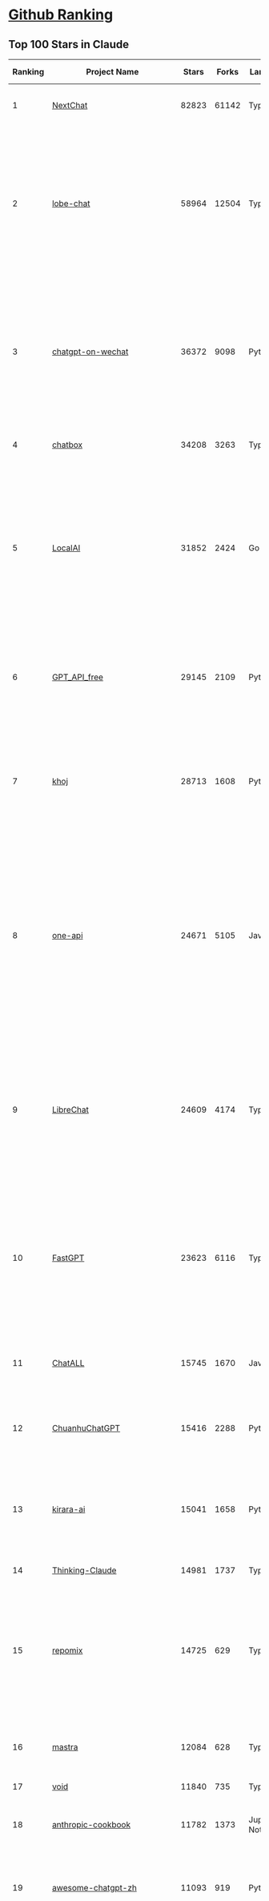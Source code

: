 [Github Ranking](../README.md)
==========

## Top 100 Stars in Claude

| Ranking | Project Name | Stars | Forks | Language | Open Issues | Description | Last Commit |
| ------- | ------------ | ----- | ----- | -------- | ----------- | ----------- | ----------- |
| 1 | [NextChat](https://github.com/ChatGPTNextWeb/NextChat) | 82823 | 61142 | TypeScript | 622 | ✨ Light and Fast AI Assistant. Support: Web \| iOS \| MacOS \| Android \|  Linux \| Windows | 2025-04-17T00:29:19Z |
| 2 | [lobe-chat](https://github.com/lobehub/lobe-chat) | 58964 | 12504 | TypeScript | 687 | 🤯 Lobe Chat - an open-source, modern-design AI chat framework. Supports Multi AI Providers( OpenAI / Claude 3 / Gemini / Ollama / DeepSeek / Qwen), Knowledge Base (file upload / knowledge management / RAG ), Multi-Modals (Plugins/Artifacts) and Thinking. One-click FREE deployment of your private ChatGPT/ Claude / DeepSeek application. | 2025-04-18T02:44:42Z |
| 3 | [chatgpt-on-wechat](https://github.com/zhayujie/chatgpt-on-wechat) | 36372 | 9098 | Python | 289 | 基于大模型搭建的聊天机器人，同时支持 微信公众号、企业微信应用、飞书、钉钉 等接入，可选择GPT4.1/GPT-4o/GPT-o1/ DeepSeek/Claude/文心一言/讯飞星火/通义千问/ Gemini/GLM-4/Kimi/LinkAI，能处理文本、语音和图片，访问操作系统和互联网，支持基于自有知识库进行定制企业智能客服。 | 2025-04-15T01:54:24Z |
| 4 | [chatbox](https://github.com/chatboxai/chatbox) | 34208 | 3263 | TypeScript | 655 | User-friendly Desktop Client App for AI Models/LLMs (GPT, Claude, Gemini, Ollama...) | 2025-03-20T15:20:56Z |
| 5 | [LocalAI](https://github.com/mudler/LocalAI) | 31852 | 2424 | Go | 427 | :robot: The free, Open Source alternative to OpenAI, Claude and others. Self-hosted and local-first. Drop-in replacement for OpenAI,  running on consumer-grade hardware. No GPU required. Runs gguf, transformers, diffusers and many more models architectures. Features: Generate Text, Audio, Video, Images, Voice Cloning, Distributed, P2P inference | 2025-04-17T21:52:12Z |
| 6 | [GPT_API_free](https://github.com/chatanywhere/GPT_API_free) | 29145 | 2109 | Python | 7 | Free ChatGPT&DeepSeek API Key，免费ChatGPT&DeepSeek API。免费接入DeepSeek API和GPT4 API，支持 gpt \| deepseek \| claude \| gemini \| grok 等排名靠前的常用大模型。 | 2025-04-15T17:53:53Z |
| 7 | [khoj](https://github.com/khoj-ai/khoj) | 28713 | 1608 | Python | 70 | Your AI second brain. Self-hostable. Get answers from the web or your docs. Build custom agents, schedule automations, do deep research. Turn any online or local LLM into your personal, autonomous AI (gpt, claude, gemini, llama, qwen, mistral). Get started - free. | 2025-04-15T02:49:44Z |
| 8 | [one-api](https://github.com/songquanpeng/one-api) | 24671 | 5105 | JavaScript | 838 | LLM API 管理 & 分发系统，支持 OpenAI、Azure、Anthropic Claude、Google Gemini、DeepSeek、字节豆包、ChatGLM、文心一言、讯飞星火、通义千问、360 智脑、腾讯混元等主流模型，统一 API 适配，可用于 key 管理与二次分发。单可执行文件，提供 Docker 镜像，一键部署，开箱即用。LLM API management & key redistribution system, unifying multiple providers under a single API. Single binary, Docker-ready, with an English UI. | 2025-02-21T11:30:22Z |
| 9 | [LibreChat](https://github.com/danny-avila/LibreChat) | 24609 | 4174 | TypeScript | 138 | Enhanced ChatGPT Clone: Features Agents, DeepSeek, Anthropic, AWS, OpenAI, Assistants API, Azure, Groq, o1, GPT-4o, Mistral, OpenRouter, Vertex AI, Gemini, Artifacts, AI model switching, message search, Code Interpreter, langchain, DALL-E-3, OpenAPI Actions, Functions, Secure Multi-User Auth, Presets, open-source for self-hosting. Active project. | 2025-04-17T16:12:10Z |
| 10 | [FastGPT](https://github.com/labring/FastGPT) | 23623 | 6116 | TypeScript | 481 | FastGPT is a knowledge-based platform built on the LLMs, offers a comprehensive suite of out-of-the-box capabilities such as data processing, RAG retrieval, and visual AI workflow orchestration, letting you easily develop and deploy complex question-answering systems without the need for extensive setup or configuration. | 2025-04-18T02:56:04Z |
| 11 | [ChatALL](https://github.com/ai-shifu/ChatALL) | 15745 | 1670 | JavaScript | 223 |  Concurrently chat with ChatGPT, Bing Chat, Bard, Alpaca, Vicuna, Claude, ChatGLM, MOSS, 讯飞星火, 文心一言 and more, discover the best answers | 2025-04-13T18:42:58Z |
| 12 | [ChuanhuChatGPT](https://github.com/GaiZhenbiao/ChuanhuChatGPT) | 15416 | 2288 | Python | 122 | GUI for ChatGPT API and many LLMs. Supports agents, file-based QA, GPT finetuning and query with web search. All with a neat UI. | 2025-03-13T09:36:38Z |
| 13 | [kirara-ai](https://github.com/lss233/kirara-ai) | 15041 | 1658 | Python | 212 | 🤖 可 DIY 的 多模态 AI 聊天机器人 \| 🚀 快速接入 微信、 QQ、Telegram、等聊天平台 \| 🦈支持DeepSeek、Grok、Claude、Ollama、Gemini、OpenAI \| 工作流系统、网页搜索、AI画图、人设调教、虚拟女仆、语音对话 \|  | 2025-04-06T19:17:25Z |
| 14 | [Thinking-Claude](https://github.com/richards199999/Thinking-Claude) | 14981 | 1737 | TypeScript | 0 | Let your Claude able to think | 2025-03-10T04:02:46Z |
| 15 | [repomix](https://github.com/yamadashy/repomix) | 14725 | 629 | TypeScript | 77 | 📦 Repomix (formerly Repopack) is a powerful tool that packs your entire repository into a single, AI-friendly file. Perfect for when you need to feed your codebase to Large Language Models (LLMs) or other AI tools like Claude, ChatGPT, DeepSeek, Perplexity, Gemini, Gemma, Llama, Grok, and more. | 2025-04-15T01:02:57Z |
| 16 | [mastra](https://github.com/mastra-ai/mastra) | 12084 | 628 | TypeScript | 77 | The TypeScript AI agent framework. ⚡ Assistants, RAG, observability. Supports any LLM: GPT-4, Claude, Gemini, Llama. | 2025-04-18T03:13:17Z |
| 17 | [void](https://github.com/voideditor/void) | 11840 | 735 | TypeScript | 22 | None | 2025-04-18T01:46:58Z |
| 18 | [anthropic-cookbook](https://github.com/anthropics/anthropic-cookbook) | 11782 | 1373 | Jupyter Notebook | 29 | A collection of notebooks/recipes showcasing some fun and effective ways of using Claude. | 2025-04-17T17:17:25Z |
| 19 | [awesome-chatgpt-zh](https://github.com/EmbraceAGI/awesome-chatgpt-zh) | 11093 | 919 | Python | 0 | ChatGPT 中文指南🔥，ChatGPT 中文调教指南，指令指南，应用开发指南，精选资源清单，更好的使用 chatGPT 让你的生产力 up up up! 🚀 | 2024-11-05T10:24:21Z |
| 20 | [claude-engineer](https://github.com/Doriandarko/claude-engineer) | 10973 | 1164 | Python | 11 | Claude Engineer is an interactive command-line interface (CLI) that leverages the power of Anthropic's Claude-3.5-Sonnet model to assist with software development tasks.This framework enables Claude to generate and manage its own tools, continuously expanding its capabilities through conversation. Available both as a CLI and a modern web interface | 2024-12-12T22:08:15Z |
| 21 | [LangBot](https://github.com/RockChinQ/LangBot) | 10628 | 787 | Python | 86 | 😎简单易用、🧩丰富生态 - 大模型原生即时通信机器人平台 \| 适配 QQ / 微信（企业微信、个人微信）/ 飞书 / 钉钉 / Discord / Telegram / Slack 等平台 \| 支持 ChatGPT、DeepSeek、Dify、Claude、Gemini、xAI Grok、Ollama、LM Studio、阿里云百炼、火山方舟、SiliconFlow、Qwen、Moonshot、ChatGLM、SillyTraven、MCP 等 LLM 的机器人 / Agent \| LLM-based instant messaging bots platform, supports Discord, Telegram, WeChat, Lark, DingTalk, QQ, Slack | 2025-04-17T08:36:05Z |
| 22 | [coai](https://github.com/coaidev/coai) | 8232 | 1108 | TypeScript | 18 | 🚀 Next Generation AI One-Stop Internationalization Solution. 🚀 下一代 AI 一站式 B/C 端解决方案，支持 OpenAI，Midjourney，Claude，讯飞星火，Stable Diffusion，DALL·E，ChatGLM，通义千问，腾讯混元，360 智脑，百川 AI，火山方舟，新必应，Gemini，Moonshot 等模型，支持对话分享，自定义预设，云端同步，模型市场，支持弹性计费和订阅计划模式，支持图片解析，支持联网搜索，支持模型缓存，丰富美观的后台管理与仪表盘数据统计。 | 2025-04-12T18:49:43Z |
| 23 | [claude-code](https://github.com/anthropics/claude-code) | 7631 | 392 | Shell | 290 | Claude Code is an agentic coding tool that lives in your terminal, understands your codebase, and helps you code faster by executing routine tasks, explaining complex code, and handling git workflows - all through natural language commands. | 2025-04-17T20:47:58Z |
| 24 | [Noi](https://github.com/lencx/Noi) | 7407 | 559 | JavaScript | 147 | 🚀 Power Your World with AI - Explore, Extend, Empower. | 2025-04-14T07:09:06Z |
| 25 | [Upsonic](https://github.com/Upsonic/Upsonic) | 7326 | 685 | Python | 31 | The most reliable AI agent framework that supports MCP. | 2025-04-09T17:59:56Z |
| 26 | [new-api](https://github.com/QuantumNous/new-api) | 6800 | 1344 | Go | 152 | AI模型接口管理与分发系统，支持将多种大模型转为统一格式调用，支持OpenAI、Claude等格式，可供个人或者企业内部管理与分发渠道使用，本项目基于One API二次开发。🍥 The next-generation LLM gateway and AI asset management system supports multiple languages. | 2025-04-17T09:12:01Z |
| 27 | [opencommit](https://github.com/di-sukharev/opencommit) | 6588 | 351 | JavaScript | 144 | GPT wrapper for git — generate commit messages with an LLM in 1 sec — works best with Claude 3.5 — supports local models too | 2025-04-14T08:19:20Z |
| 28 | [BlackFriday-GPTs-Prompts](https://github.com/friuns2/BlackFriday-GPTs-Prompts) | 6559 | 1023 | None | 83 | List of free GPTs that doesn't require plus subscription  | 2024-11-08T11:03:14Z |
| 29 | [aichat](https://github.com/sigoden/aichat) | 6462 | 422 | Rust | 0 | All-in-one LLM CLI tool featuring Shell Assistant, Chat-REPL, RAG, AI Tools & Agents, with access to OpenAI, Claude, Gemini, Ollama, Groq, and more. | 2025-04-14T00:47:22Z |
| 30 | [promptfoo](https://github.com/promptfoo/promptfoo) | 6217 | 510 | TypeScript | 152 | Test your prompts, agents, and RAGs. Red teaming, pentesting, and vulnerability scanning for LLMs. Compare performance of GPT, Claude, Gemini, Llama, and more. Simple declarative configs with command line and CI/CD integration. | 2025-04-17T23:00:20Z |
| 31 | [llamacoder](https://github.com/Nutlope/llamacoder) | 5902 | 1355 | TypeScript | 38 | Open source Claude Artifacts – built with Llama 3.1 405B | 2025-04-08T15:15:38Z |
| 32 | [deep-searcher](https://github.com/zilliztech/deep-searcher) | 5503 | 532 | Python | 23 | Open Source Deep Research Alternative to Reason and Search on Private Data. Written in Python. | 2025-04-18T03:22:27Z |
| 33 | [code2prompt](https://github.com/mufeedvh/code2prompt) | 5433 | 313 | MDX | 6 | A CLI tool to convert your codebase into a single LLM prompt with source tree, prompt templating, and token counting. | 2025-04-17T21:02:25Z |
| 34 | [fastmcp](https://github.com/jlowin/fastmcp) | 5402 | 270 | Python | 33 | 🚀 The fast, Pythonic way to build MCP servers and clients | 2025-04-16T17:35:49Z |
| 35 | [fragments](https://github.com/e2b-dev/fragments) | 5244 | 679 | TypeScript | 7 | Open-source Next.js template for building apps that are fully generated by AI. By E2B. | 2025-04-17T21:03:43Z |
| 36 | [opencompass](https://github.com/open-compass/opencompass) | 5193 | 543 | Python | 290 | OpenCompass is an LLM evaluation platform, supporting a wide range of models (Llama3, Mistral, InternLM2,GPT-4,LLaMa2, Qwen,GLM, Claude, etc) over 100+ datasets. | 2025-04-15T03:33:17Z |
| 37 | [deepclaude](https://github.com/getAsterisk/deepclaude) | 5053 | 398 | Rust | 44 | A high-performance LLM inference API and Chat UI that integrates DeepSeek R1's CoT reasoning traces with Anthropic Claude models. | 2025-02-04T22:55:51Z |
| 38 | [GodMode](https://github.com/smol-ai/GodMode) | 4253 | 334 | TypeScript | 50 | AI Chat Browser: Fast, Full webapp access to ChatGPT / Claude / Bard / Bing / Llama2! I use this 20 times a day. | 2024-07-29T00:31:03Z |
| 39 | [maestro](https://github.com/Doriandarko/maestro) | 4231 | 654 | Python | 32 | A framework for Claude Opus to intelligently orchestrate subagents. | 2024-07-01T06:49:15Z |
| 40 | [bot-on-anything](https://github.com/zhayujie/bot-on-anything) | 4065 | 924 | Python | 262 | A large model-based chatbot builder that can quickly integrate AI models (including ChatGPT, Claude, Gemini) into various software applications (such as Telegram, Gmail, Slack, and websites). | 2025-01-03T14:13:51Z |
| 41 | [claude-task-master](https://github.com/eyaltoledano/claude-task-master) | 4052 | 456 | JavaScript | 58 | An AI-powered task-management system you can drop into Cursor, Lovable, Windsurf, Roo, and others. | 2025-04-17T17:32:30Z |
| 42 | [obsidian-smart-connections](https://github.com/brianpetro/obsidian-smart-connections) | 3539 | 205 | JavaScript | 348 | Chat with your notes & see links to related content with AI embeddings. Use local models or 100+ via APIs like Claude, Gemini, ChatGPT & Llama 3 | 2025-04-14T19:33:21Z |
| 43 | [casibase](https://github.com/casibase/casibase) | 3490 | 408 | Go | 29 | ⚡️AI Cloud OS: Open-source enterprise-level AI knowledge base and Manus-like agent management platform with admin UI, user management and Single-Sign-On⚡️, supports ChatGPT, Claude, DeepSeek R1, Llama, Ollama, HuggingFace, etc., chat bot demo: https://ai.casibase.com, admin UI demo: https://ai-admin.casibase.com | 2025-04-17T04:23:16Z |
| 44 | [every-chatgpt-gui](https://github.com/billmei/every-chatgpt-gui) | 3387 | 240 | None | 5 | Every front-end GUI client for ChatGPT, Claude, and other LLMs | 2025-04-10T01:26:16Z |
| 45 | [codecompanion.nvim](https://github.com/olimorris/codecompanion.nvim) | 3267 | 187 | Lua | 0 | ✨ AI-powered coding, seamlessly in Neovim | 2025-04-16T08:17:07Z |
| 46 | [fastapi_mcp](https://github.com/tadata-org/fastapi_mcp) | 3117 | 251 | Python | 22 | A zero-configuration tool for automatically exposing FastAPI endpoints as Model Context Protocol (MCP) tools. | 2025-04-17T20:06:46Z |
| 47 | [Awesome-ChatGPT-prompts-ZH_CN](https://github.com/L1Xu4n/Awesome-ChatGPT-prompts-ZH_CN) | 2997 | 164 | None | 12 | 如何将ChatGPT调教成一只猫娘 | 2023-07-18T15:57:44Z |
| 48 | [mcp-playwright](https://github.com/executeautomation/mcp-playwright) | 2975 | 222 | TypeScript | 20 | Playwright Model Context Protocol Server - Tool to automate Browsers and APIs in Claude Desktop, Cline, Cursor IDE and More 🔌 | 2025-04-14T18:28:04Z |
| 49 | [free-llm-api-resources](https://github.com/cheahjs/free-llm-api-resources) | 2786 | 243 | Python | 3 | A list of free LLM inference resources accessible via API. | 2025-04-18T01:22:15Z |
| 50 | [firecrawl-mcp-server](https://github.com/mendableai/firecrawl-mcp-server) | 2565 | 235 | JavaScript | 16 | Official Firecrawl MCP Server - Adds powerful web scraping to Cursor, Claude and any other LLM clients. | 2025-04-16T00:54:39Z |
| 51 | [aide](https://github.com/nicepkg/aide) | 2564 | 177 | TypeScript | 32 | Conquer Any Code in VSCode: One-Click Comments, Conversions, UI-to-Code, and AI Batch Processing of Files! 在 VSCode 中征服任何代码：一键注释、转换、UI 图生成代码、AI 批量处理文件！💪 | 2025-03-08T03:13:34Z |
| 52 | [claude-coder](https://github.com/kodu-ai/claude-coder) | 2552 | 132 | TypeScript | 20 | Kodu is an autonomous coding agent that lives in your IDE. It is a VSCode extension that can help you build your dream project step by step by leveraging the latest technologies in automated coding agents  | 2025-04-12T07:51:15Z |
| 53 | [DeepClaude](https://github.com/ErlichLiu/DeepClaude) | 2519 | 491 | Python | 24 | Unleash Next-Level AI! 🚀  💻 Code Generation: DeepSeek r1 + Claude 3.7 Sonnet - Unparalleled Performance! 📝 Content Creation: DeepSeek r1 + Gemini 2.5 Pro - Superior Quality! 🔌 OpenAI-Compatible. 🌊 Streaming & Non-Streaming Support.  ✨ Experience the Future of AI – Today! Click to Try Now! ✨ | 2025-04-03T11:51:59Z |
| 54 | [poe-api](https://github.com/ading2210/poe-api) | 2502 | 315 | Python | 39 | [UNMAINTAINED] A reverse engineered Python API wrapper for Quora's Poe, which provides free access to ChatGPT, GPT-4, and Claude. | 2023-09-18T04:56:52Z |
| 55 | [awesome-claude-prompts](https://github.com/langgptai/awesome-claude-prompts) | 2286 | 218 | None | 0 | This repo includes Claude prompt curation to use Claude better. | 2025-03-01T00:29:09Z |
| 56 | [griptape](https://github.com/griptape-ai/griptape) | 2256 | 190 | Python | 60 | Modular Python framework for AI agents and workflows with chain-of-thought reasoning, tools, and memory.  | 2025-04-17T19:41:30Z |
| 57 | [VLMEvalKit](https://github.com/open-compass/VLMEvalKit) | 2224 | 331 | Python | 86 | Open-source evaluation toolkit of large multi-modality models (LMMs), support 220+ LMMs, 80+ benchmarks | 2025-04-16T04:01:06Z |
| 58 | [elia](https://github.com/darrenburns/elia) | 2119 | 130 | Python | 12 | A snappy, keyboard-centric terminal user interface for interacting with large language models. Chat with ChatGPT, Claude, Llama 3, Phi 3, Mistral, Gemma and more. | 2024-10-10T19:12:52Z |
| 59 | [ruby_llm](https://github.com/crmne/ruby_llm) | 2064 | 88 | Ruby | 29 | A delightful Ruby way to work with AI. No configuration madness, no complex callbacks, no handler hell – just beautiful, expressive Ruby code. | 2025-04-17T21:04:50Z |
| 60 | [DesktopCommanderMCP](https://github.com/wonderwhy-er/DesktopCommanderMCP) | 1764 | 183 | TypeScript | 11 | This is MCP server for Claude that gives it terminal control, file system search and diff file editing capabilities | 2025-04-16T17:36:58Z |
| 61 | [dialoqbase](https://github.com/n4ze3m/dialoqbase) | 1751 | 276 | TypeScript | 39 | Create chatbots with ease | 2024-10-15T14:24:20Z |
| 62 | [tokencost](https://github.com/AgentOps-AI/tokencost) | 1636 | 73 | Python | 15 | Easy token price estimates for 400+ LLMs. TokenOps. | 2025-04-14T06:41:50Z |
| 63 | [unity-mcp](https://github.com/justinpbarnett/unity-mcp) | 1622 | 225 | C# | 27 | A Unity MCP server that allows MCP clients like Claude Desktop or Cursor to perform Unity Editor actions. | 2025-04-09T13:19:24Z |
| 64 | [Thinking_in_Java_MindMapping](https://github.com/LjyYano/Thinking_in_Java_MindMapping) | 1602 | 461 | None | 0 | 编程笔记、观影指南、读书笔记、生活感悟、Switch 游戏 | 2025-01-27T03:29:42Z |
| 65 | [papersgpt-for-zotero](https://github.com/papersgpt/papersgpt-for-zotero) | 1507 | 48 | JavaScript | 39 | Zotero chat PDF with AI, DeepSeek, GPT 4.5, ChatGPT, Claude, Gemini, Llama 4 | 2025-04-06T04:05:15Z |
| 66 | [GalTransl](https://github.com/GalTransl/GalTransl) | 1488 | 97 | Python | 23 | 支持GPT-4/Claude/Deepseek/Sakura等大语言模型的Galgame自动化翻译解决方案  Automated translation solution for visual novels supporting GPT-4/Claude/Deepseek/Sakura | 2025-04-18T03:09:07Z |
| 67 | [git-mcp](https://github.com/idosal/git-mcp) | 1464 | 87 | TypeScript | 10 | Put an end to code hallucinations! GitMCP is a free, open-source, remote MCP server for any GitHub project | 2025-04-18T00:48:42Z |
| 68 | [AIChatWeb](https://github.com/Nanjiren01/AIChatWeb) | 1435 | 397 | TypeScript | 20 | 在ChatGPT-Next-Web的基础上，增加注册登录，额度限制，邀请，敏感词，支付，基于docker一键部署。提供后台管理系统，可配置标题、欢迎词、额度不足提醒、公告 | 2024-07-19T07:23:42Z |
| 69 | [ax](https://github.com/ax-llm/ax) | 1393 | 106 | TypeScript | 10 | The "official" unofficial DSPy framework. Build LLM powered agents and other workflows, based on the Stanford DSP paper. | 2025-04-07T20:50:57Z |
| 70 | [Agently](https://github.com/AgentEra/Agently) | 1311 | 146 | Python | 27 | [GenAI Application Development Framework]  🚀 Build GenAI application quick and easy 💬 Easy to interact with GenAI agent in code using structure data and chained-calls syntax 🧩 Use Agently Workflow to manage complex GenAI working logic 🔀 Switch to any model without rewrite application code | 2025-04-17T17:04:14Z |
| 71 | [claude-to-chatgpt](https://github.com/jtsang4/claude-to-chatgpt) | 1288 | 151 | Python | 10 | This project converts the API of Anthropic's Claude model to the OpenAI Chat API format. | 2024-08-18T08:35:25Z |
| 72 | [DevDocs](https://github.com/cyberagiinc/DevDocs) | 1273 | 111 | TypeScript | 3 | Completely free, private, UI based Tech Documentation MCP server. Designed for coders and software developers in mind. Easily integrate into Cursor, Windsurf, Cline, Roo Code, Claude Desktop App  | 2025-04-15T15:42:55Z |
| 73 | [PandoraHelper](https://github.com/nianhua99/PandoraHelper) | 1269 | 174 | TypeScript | 6 | 使用 PandoraHelper 轻松和你的小伙伴共享 ChatGPT Plus/Claude Pro 服务！ | 2025-02-24T09:10:11Z |
| 74 | [modelfusion](https://github.com/vercel/modelfusion) | 1252 | 89 | TypeScript | 33 | The TypeScript library for building AI applications. | 2024-07-19T15:17:19Z |
| 75 | [prism](https://github.com/prism-php/prism) | 1247 | 100 | PHP | 18 | A unified interface for working with LLMs in Laravel | 2025-04-16T19:07:30Z |
| 76 | [ChatChat](https://github.com/okisdev/ChatChat) | 1245 | 216 | TypeScript | 3 | Chat Chat, your own unified chat and search to AI platform, with a simple and easy to use interface. | 2025-04-16T19:38:54Z |
| 77 | [aws-genai-llm-chatbot](https://github.com/aws-samples/aws-genai-llm-chatbot) | 1224 | 372 | TypeScript | 22 | A modular and comprehensive solution to deploy a Multi-LLM and Multi-RAG powered chatbot (Amazon Bedrock, Anthropic, HuggingFace, OpenAI, Meta, AI21, Cohere, Mistral) using AWS CDK on AWS | 2025-04-15T14:57:30Z |
| 78 | [spacy-llm](https://github.com/explosion/spacy-llm) | 1224 | 94 | Python | 37 | 🦙 Integrating LLMs into structured NLP pipelines | 2025-01-08T22:26:19Z |
| 79 | [AISuperDomain](https://github.com/win4r/AISuperDomain) | 1217 | 219 | C# | 34 | Aila(AI超元域): The premier AI integration tool for Windows, macOS, and Android. Ask once, get answers from 10+ AIs like ChatGPT, Gemini, Claude3, Copilot, Poe, perplexity and more. Features customizable AI and prompts. | 2025-03-29T13:30:57Z |
| 80 | [sage](https://github.com/Storia-AI/sage) | 1209 | 106 | Python | 23 | Chat with any codebase in under two minutes \| Fully local or via third-party APIs | 2024-11-11T04:49:34Z |
| 81 | [claude-prompt-generator](https://github.com/aws-samples/claude-prompt-generator) | 1205 | 110 | Python | 1 | None | 2024-10-10T21:34:35Z |
| 82 | [gp.nvim](https://github.com/Robitx/gp.nvim) | 1143 | 96 | Lua | 43 | Gp.nvim (GPT prompt) Neovim AI plugin: ChatGPT sessions & Instructable text/code operations & Speech to text [OpenAI, Ollama, Anthropic, ..] | 2025-04-08T21:18:30Z |
| 83 | [codemcp](https://github.com/ezyang/codemcp) | 1097 | 90 | Python | 29 | Coding assistant MCP for Claude Desktop | 2025-04-15T14:47:10Z |
| 84 | [bedrock-chat](https://github.com/aws-samples/bedrock-chat) | 1096 | 407 | TypeScript | 114 | AWS-native chatbot using Bedrock | 2025-04-17T07:38:02Z |
| 85 | [poe-api-wrapper](https://github.com/snowby666/poe-api-wrapper) | 1076 | 142 | Python | 27 | 👾 A Python API wrapper for Poe.com. With this, you will have free access to GPT-4, Claude, Llama, Gemini, Mistral and more! 🚀 | 2025-03-07T20:07:31Z |
| 86 | [APIPark](https://github.com/APIParkLab/APIPark) | 1063 | 152 | TypeScript | 60 | 🦄云原生、超高性能 AI&API网关，LLM API 管理、分发系统、开放平台，支持所有AI API，不限于OpenAI、Azure、Anthropic Claude、Google Gemini、DeepSeek、字节豆包、ChatGLM、文心一言、讯飞星火、通义千问、360 智脑、腾讯混元等主流模型，统一 API 请求和返回，API申请与审批，调用统计、负载均衡、多模型灾备。一键部署，开箱即用。Cloud native, ultra-high performance AI&API gateway, LLM API management, distribution system, open platform, supporting all AI APIs. | 2025-04-17T08:21:02Z |
| 87 | [open-computer-use](https://github.com/e2b-dev/open-computer-use) | 1045 | 136 | Python | 6 | AI computer use powered by open source LLMs and E2B Desktop Sandbox | 2025-03-13T07:46:24Z |
| 88 | [chatgpt-shell](https://github.com/xenodium/chatgpt-shell) | 1025 | 93 | Emacs Lisp | 41 | A multi-llm Emacs shell (ChatGPT, Claude, DeepSeek, Gemini, Kagi, Ollama, Perplexity) + editing integrations | 2025-04-16T21:40:36Z |
| 89 | [langchat](https://github.com/TyCoding/langchat) | 1025 | 208 | Java | 7 | LangChat: Java LLMs/AI Project, Supports Multi AI Providers( Gitee AI/ 智谱清言 / 阿里通义 / 百度千帆 / DeepSeek / 抖音豆包 / 零一万物 / 讯飞星火 / OpenAI / Gemini / Ollama / Azure / Claude 等大模型), Java生态下AI大模型产品解决方案，快速构建企业级AI知识库、AI机器人应用 | 2025-04-03T08:57:02Z |
| 90 | [awesome-ai-system-prompts](https://github.com/dontriskit/awesome-ai-system-prompts) | 1002 | 93 | TypeScript | 1 | 🧠 Curated collection of system prompts for top AI tools. Perfect for AI agent builders and prompt engineers. Incuding: ChatGPT, Claude, Perplexity, Manus, Claude-Code, Loveable, v0, Grok, same new, windsurf, notion, and MetaAI.  | 2025-04-17T19:59:51Z |
| 91 | [ChatGPT-Telegram-Bot](https://github.com/yym68686/ChatGPT-Telegram-Bot) | 1002 | 321 | Python | 9 | TeleChat: 🤖️ an AI chat Telegram bot can Web Search Powered by GPT-3.5/4/4 Turbo/4o, DALL·E 3, Groq, Gemini 1.5 Pro/Flash and the official Claude2.1/3/3.5 API using Python on Zeabur, fly.io and Replit. | 2025-04-16T08:50:43Z |
| 92 | [mcp](https://github.com/BrowserMCP/mcp) | 977 | 47 | TypeScript | 14 | Browser MCP is a Model Context Provider (MCP) server that allows AI applications to control your browser | 2025-04-07T18:25:09Z |
| 93 | [RisuAI](https://github.com/kwaroran/RisuAI) | 976 | 168 | TypeScript | 64 | Make your own story. User-friendly software for LLM roleplaying | 2025-04-14T08:15:37Z |
| 94 | [py-gpt](https://github.com/szczyglis-dev/py-gpt) | 975 | 186 | Python | 22 | Desktop AI Assistant powered by o1, o3, GPT-4, GPT-4 Vision, Gemini, Claude, Llama 3, DeepSeek, Bielik, DALL-E,  chat, vision, voice control, image generation and analysis, agents, command execution, file upload/download, speech synthesis and recognition, access to Web, memory, presets, assistants, plugins, and more. Linux, Windows, Mac | 2025-03-06T02:28:15Z |
| 95 | [generative-ai-use-cases](https://github.com/aws-samples/generative-ai-use-cases) | 955 | 225 | TypeScript | 47 | Application implementation with business use cases for safely utilizing generative AI in business operations | 2025-04-18T02:16:32Z |
| 96 | [GenAI_LLM_timeline](https://github.com/hollobit/GenAI_LLM_timeline) | 953 | 58 | None | 4 | ChatGPT, GenerativeAI and LLMs Timeline | 2024-05-19T23:57:02Z |
| 97 | [AIaW](https://github.com/NitroRCr/AIaW) | 937 | 75 | Vue | 10 | AI as Workspace - A better AI (LLM) client. Full-featured, lightweight. Support multiple workspaces, plugin system, cross-platform, local first + real-time cloud sync, Artifacts, MCP \| 更好的 AI 客户端 | 2025-04-16T07:02:46Z |
| 98 | [HiveChat](https://github.com/HiveNexus/HiveChat) | 882 | 150 | TypeScript | 15 | An AI chat bot for small and medium-sized teams, supporting models such as Deepseek, Open AI, Claude, and Gemini. 专为中小团队设计的 AI 聊天应用，支持 Deepseek、Open AI、Claude、Gemini 等模型。 | 2025-04-17T09:13:43Z |
| 99 | [Awesome-MCP-ZH](https://github.com/yzfly/Awesome-MCP-ZH) | 845 | 42 | None | 0 | MCP 资源精选， MCP指南，Claude MCP，MCP Servers, MCP Clients | 2025-04-13T01:57:43Z |
| 100 | [raycast-g4f](https://github.com/XInTheDark/raycast-g4f) | 845 | 60 | JavaScript | 12 | Raycast extension to use GPT, Claude, Llama, and more... all for FREE! + Full support for custom APIs. | 2025-04-16T15:01:48Z |

